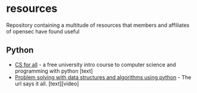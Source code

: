 # resources

Repository containing a multitude of resources that members and affiliates of opensec have found useful

## Python
* [CS for all](http://www.cs.hmc.edu/csforall/) - a free university intro course to computer science and programming with python [text]
* [Problem solving with data structures and algorithms using python](https://interactivepython.org/runestone/static/pythonds/index.html) - The url says it all. [text][video] 
